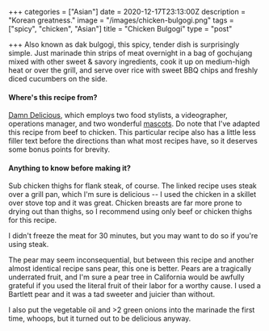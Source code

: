 +++
categories = ["Asian"]
date = 2020-12-17T23:13:00Z
description = "Korean greatness."
image = "/images/chicken-bulgogi.png"
tags = ["spicy", "chicken", "Asian"]
title = "Chicken Bulgogi"
type = "post"

+++
Also known as dak bulgogi, this spicy, tender dish is surprisingly simple. Just marinade thin strips of meat overnight in a bag of gochujang mixed with other sweet & savory ingredients, cook it up on medium-high heat or over the grill, and serve over rice with sweet BBQ chips and freshly diced cucumbers on the side.

#### Where's this recipe from?

[Damn Delicious](https://damndelicious.net/2019/04/21/korean-beef-bulgogi/ "DD"), which employs two food stylists, a videographer, operations manager, and two wonderful [mascots](https://damndelicious.net/author/buttersrhee/ "doggs"). Do note that I've adapted this recipe from beef to chicken. This particular recipe also has a little less filler text before the directions than what most recipes have, so it deserves some bonus points for brevity.

#### Anything to know before making it?

Sub chicken thighs for flank steak, of course. The linked recipe uses steak over a grill pan, which I'm sure is delicious -- I used the chicken in a skillet over stove top and it was great. Chicken breasts are far more prone to drying out than thighs, so I recommend using only beef or chicken thighs for this recipe.

I didn't freeze the meat for 30 minutes, but you may want to do so if you're using steak.

The pear may seem inconsequential, but between this recipe and another almost identical recipe sans pear, this one is better. Pears are a tragically underrated fruit, and I'm sure a pear tree in California would be awfully grateful if you used the literal fruit of their labor for a worthy cause. I used a Bartlett pear and it was a tad sweeter and juicier than without.

I also put the vegetable oil and >2 green onions into the marinade the first time, whoops, but it turned out to be delicious anyway.